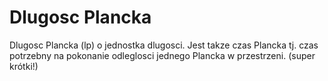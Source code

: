 # Dlugosc Plancka

Dlugosc Plancka (lp) o jednostka dlugosci. Jest takze czas Plancka tj. czas
potrzebny na pokonanie odleglosci jednego Plancka w przestrzeni. (super krótki!)
